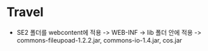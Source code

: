 # Travel

- SE2 폴더를 webcontent에 적용 -> WEB-INF -> lib 폴더 안에 적용 -> commons-fileupoad-1.2.2.jar, commons-io-1.4.jar, cos.jar
  
